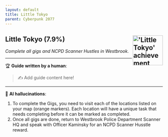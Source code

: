 ```yaml
---
layout: default
title: Little Tokyo
parent: Cyberpunk 2077
---
```


## Little Tokyo (7.9%) <img align="right" src="https://cdn.cloudflare.steamstatic.com/steamcommunity/public/images/apps/1091500/96ca1665384409e4a0ea76cc7271021da58cc896.jpg" alt="'Little Tokyo' achievement icon" width="96" height="96">

_Complete all gigs and NCPD Scanner Hustles in Westbrook._

---

:trophy: **Guide written by a human**:

> :writing_hand: Add guide content here!

---

:robot: **AI hallucinations**:

1. To complete the Gigs, you need to visit each of the locations listed on your map (orange markers). Each location will have a unique task that needs completing before it can be marked as completed.
2. Once all gigs are done, return to Westbrook Police Department Scanner HQ and speak with Officer Kaminsky for an NCPD Scanner Husstle reward.

